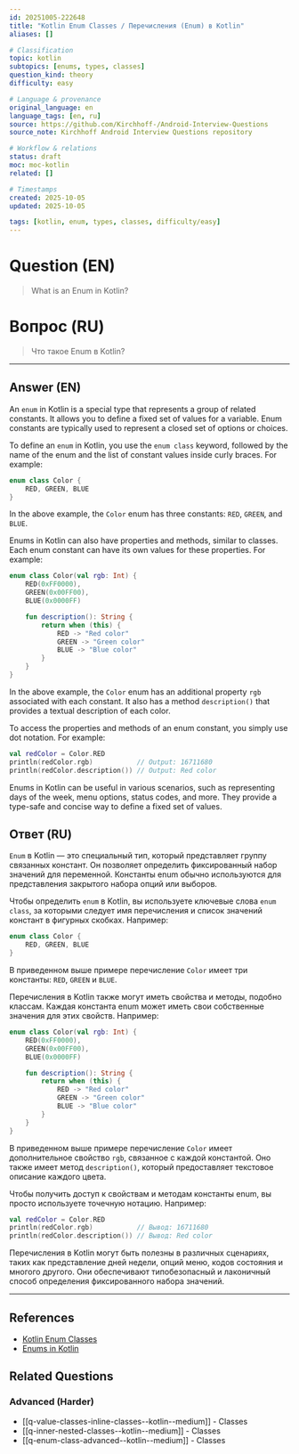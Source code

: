 ```yaml
---
id: 20251005-222648
title: "Kotlin Enum Classes / Перечисления (Enum) в Kotlin"
aliases: []

# Classification
topic: kotlin
subtopics: [enums, types, classes]
question_kind: theory
difficulty: easy

# Language & provenance
original_language: en
language_tags: [en, ru]
source: https://github.com/Kirchhoff-/Android-Interview-Questions
source_note: Kirchhoff Android Interview Questions repository

# Workflow & relations
status: draft
moc: moc-kotlin
related: []

# Timestamps
created: 2025-10-05
updated: 2025-10-05

tags: [kotlin, enum, types, classes, difficulty/easy]
---
```

# Question (EN)
> What is an Enum in Kotlin?
# Вопрос (RU)
> Что такое Enum в Kotlin?

---

## Answer (EN)

An `enum` in Kotlin is a special type that represents a group of related constants. It allows you to define a fixed set of values for a variable. Enum constants are typically used to represent a closed set of options or choices.

To define an `enum` in Kotlin, you use the `enum class` keyword, followed by the name of the enum and the list of constant values inside curly braces. For example:

```kotlin
enum class Color {
    RED, GREEN, BLUE
}
```

In the above example, the `Color` enum has three constants: `RED`, `GREEN`, and `BLUE`.

Enums in Kotlin can also have properties and methods, similar to classes. Each enum constant can have its own values for these properties. For example:

```kotlin
enum class Color(val rgb: Int) {
    RED(0xFF0000),
    GREEN(0x00FF00),
    BLUE(0x0000FF)

    fun description(): String {
        return when (this) {
            RED -> "Red color"
            GREEN -> "Green color"
            BLUE -> "Blue color"
        }
    }
}
```

In the above example, the `Color` enum has an additional property `rgb` associated with each constant. It also has a method `description()` that provides a textual description of each color.

To access the properties and methods of an enum constant, you simply use dot notation. For example:

```kotlin
val redColor = Color.RED
println(redColor.rgb)           // Output: 16711680
println(redColor.description()) // Output: Red color
```

Enums in Kotlin can be useful in various scenarios, such as representing days of the week, menu options, status codes, and more. They provide a type-safe and concise way to define a fixed set of values.

## Ответ (RU)

`Enum` в Kotlin — это специальный тип, который представляет группу связанных констант. Он позволяет определить фиксированный набор значений для переменной. Константы enum обычно используются для представления закрытого набора опций или выборов.

Чтобы определить `enum` в Kotlin, вы используете ключевые слова `enum class`, за которыми следует имя перечисления и список значений констант в фигурных скобках. Например:

```kotlin
enum class Color {
    RED, GREEN, BLUE
}
```

В приведенном выше примере перечисление `Color` имеет три константы: `RED`, `GREEN` и `BLUE`.

Перечисления в Kotlin также могут иметь свойства и методы, подобно классам. Каждая константа enum может иметь свои собственные значения для этих свойств. Например:

```kotlin
enum class Color(val rgb: Int) {
    RED(0xFF0000),
    GREEN(0x00FF00),
    BLUE(0x0000FF)

    fun description(): String {
        return when (this) {
            RED -> "Red color"
            GREEN -> "Green color"
            BLUE -> "Blue color"
        }
    }
}
```

В приведенном выше примере перечисление `Color` имеет дополнительное свойство `rgb`, связанное с каждой константой. Оно также имеет метод `description()`, который предоставляет текстовое описание каждого цвета.

Чтобы получить доступ к свойствам и методам константы enum, вы просто используете точечную нотацию. Например:

```kotlin
val redColor = Color.RED
println(redColor.rgb)           // Вывод: 16711680
println(redColor.description()) // Вывод: Red color
```

Перечисления в Kotlin могут быть полезны в различных сценариях, таких как представление дней недели, опций меню, кодов состояния и многого другого. Они обеспечивают типобезопасный и лаконичный способ определения фиксированного набора значений.

---

## References
- [Kotlin Enum Classes](https://kotlinlang.org/docs/enum-classes.html)
- [Enums in Kotlin](https://www.baeldung.com/kotlin/enum)

## Related Questions

### Advanced (Harder)
- [[q-value-classes-inline-classes--kotlin--medium]] - Classes
- [[q-inner-nested-classes--kotlin--medium]] - Classes
- [[q-enum-class-advanced--kotlin--medium]] - Classes
